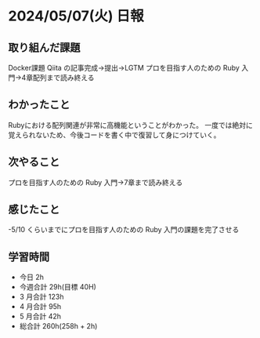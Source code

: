 # 2024/05/07(火) 日報

## 取り組んだ課題

Docker課題 Qiita の記事完成→提出→LGTM
プロを目指す人のための Ruby 入門→4章配列まで読み終える

## わかったこと
Rubyにおける配列関連が非常に高機能ということがわかった。
一度では絶対に覚えられないため、今後コードを書く中で復習して身につけていく。

## 次やること
プロを目指す人のための Ruby 入門→7章まで読み終える

## 感じたこと
-5/10 くらいまでにプロを目指す人のための Ruby 入門の課題を完了させる

## 学習時間

- 今日 2h
- 今週合計 29h(目標 40H)
- 3 月合計 123h
- 4 月合計 95h
- 5 月合計 42h
- 総合計 260h(258h + 2h)
